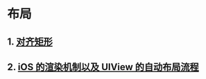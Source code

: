 # 布局

## 1. [对齐矩形](https://juejin.cn/post/6844903438690549768)

## 2. [iOS 的渲染机制以及 UIView 的自动布局流程](https://www.dazhuanlan.com/2020/01/31/5e33cdfb28a2a/)
